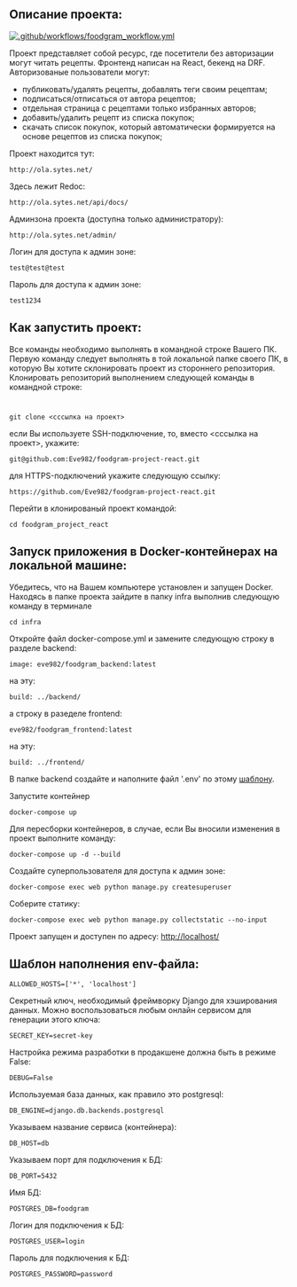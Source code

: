 ## **Описание проекта:**

[![.github/workflows/foodgram_workflow.yml](https://github.com/Eve982/foodgram-project-react/actions/workflows/foodgram_workflow.yml/badge.svg)](https://github.com/Eve982/foodgram-project-react/actions/workflows/foodgram_workflow.yml)

Проект представляет собой ресурс, где посетители без авторизации могут читать рецепты. Фронтенд написан на React, бекенд на DRF.
Авторизованые пользователи могут:
- публиковать/удалять рецепты, добавлять теги своим рецептам;
- подписаться/отписаться от автора рецептов;
- отдельная страница с рецептами только избранных авторов;
- добавить/удалить рецепт из списка покупок;
- скачать список покупок, который автоматически формируется на основе рецептов из списка покупок;

Проект находится тут:
```
http://ola.sytes.net/
```
Здесь лежит Redoc:
```
http://ola.sytes.net/api/docs/
```
Админзона проекта (доступна только администратору):
```
http://ola.sytes.net/admin/
```
Логин для доступа к админ зоне:
```
test@test@test
```
Пароль для доступа к админ зоне:
```
test1234
```

## **Как запустить проект:**
Все команды необходимо выполнять в командной строке Вашего ПК. Первую команду следует выполнять в той локальной папке своего ПК, в которую Вы хотите склонировать проект из стороннего репозитория.
Клонировать репозиторий выполнением следующей команды в командной строке:
#
```
git clone <сссылка на проект>
```
если Вы используете SSH-подключение, то, вместо <сссылка на проект>, укажите:
```
git@github.com:Eve982/foodgram-project-react.git
```
для HTTPS-подключений укажите следующую ссылку:
```
https://github.com/Eve982/foodgram-project-react.git
```
Перейти в клонированый проект командой:
```
cd foodgram_project_react
```
## Запуск приложения в Docker-контейнерах на локальной машине:

Убедитесь, что на Вашем компьютере установлен и запущен Docker.
Находясь в папке проекта зайдите в папку infra выполнив следующую команду в терминале
```
cd infra
```
Откройте файл docker-compose.yml и замените следующую строку в разделе backend:
```
image: eve982/foodgram_backend:latest
```
на эту:
```
build: ../backend/
```
а строку в разеделе frontend:
```
eve982/foodgram_frontend:latest
```
на эту:
```
build: ../frontend/
```
В папке backend создайте и наполните файл '.env' по этому [шаблону](#шаблон-наполнения-env-файла).

Запустите контейнер
```
docker-compose up
```
Для пересборки контейнеров, в случае, если Вы вносили изменения в проект выполните команду:
```
docker-compose up -d --build
```
Создайте суперпользователя для доступа к админ зоне:
```
docker-compose exec web python manage.py createsuperuser
```
Соберите статику:
```
docker-compose exec web python manage.py collectstatic --no-input
```
Проект запущен и доступен по адресу: [http://localhost/](http://localhost/)

<!-- ### **Загрузка тестовых данных в БД**
Узнать CONTAINER ID запущенных контейнеров можно выполнив команду:
```
docker container ls
```
Получить список всех контейнеров можно выполнив команду:
```
docker container ls -a
```
Список только названий и ID контейнеров:
```
 docker container ls --format="table {{.ID}}\t{{.Names}}"
```
Остановить все запущеные контейнеры:
```
docker container stop $(docker container ls -q)
```
Чтобы загрузить тестовые данные в БД, перейдите в каталог проекта и скопируйте файл базы данных в контейнер приложения (Вам нужен контейнер с приставкой -web в названии):
```
docker cp fixtures.json <CONTAINER ID>:/app
```
СПОСОБ 1:
Выполните команду:
```
docker-compose exec web python manage.py loaddata fixtures.json
```
СПОСОБ 2:
Перейдите в контейнер приложения:
```
docker container exec -it <CONTAINER ID> bash
```
Выполните команду для загрузки данных в БД:
```
python manage.py loaddata
```
Для того чтоб сохранить внесенные изменения в БД:
```
docker-compose exec web python manage.py dumpdata > fixtures.json
``` -->
## **Шаблон наполнения env-файла:**

```
ALLOWED_HOSTS=['*', 'localhost']
```
Cекретный ключ, необходимый фреймворку Django для хэширования данных. Можно воспользоваться любым онлайн сервисом для генерации этого ключа:
```
SECRET_KEY=secret-key
```
Настройка режима разработки в продакшене должна быть в режиме False:
```
DEBUG=False
```
Используемая база данных, как правило это postgresql:
```
DB_ENGINE=django.db.backends.postgresql
```
Указываем название сервиса (контейнера):
```
DB_HOST=db
```
Указываем порт для подключения к БД:
```
DB_PORT=5432
```
Имя БД:
```
POSTGRES_DB=foodgram
```
Логин для подключения к БД:
```
POSTGRES_USER=login
```
Пароль для подключения к БД:
```
POSTGRES_PASSWORD=password
```
<!-- Далее, перейдите на Вашу страницу GitHub(GitLab) в раздел 'Actions secrets and variables' и добавьте все указанные выше переменные. Кроме того, Вам нужно добавить еще несколько переменные:
Здесь нужно указать IP-адрес Вашего сервера и его доменное имя(при наличии):
```
ALLOWED_HOSTS=['публичный_IP_адрес_сервера', 'example.syte.net', 'localhost', '*']
```
```
HOST=<публичный_IP_Вашего_сервера>
```
```
USER=логин_созданный_при_создании_сервера
```
```
SSH_KEY=[приватный_ключ_с_локальной_машины](#чтобы-вывести-список-всех-ключей-в-терминал-локальной-машины)
```
```
DOCKER_PASSWORD=Docker_пароль
```
```
DOCKER_USERNAME=Docker_логин
```
```
TELEGRAM_TO=имя_телеграм_бота
```
```
TELEGRAM_TOKEN=телеграм_токен
```

Зайти на свой сервер выполнив в терминале локальной машины команду:
```
ssh <логин_созданный_при_создании_сервера>@<публичный_IP_адрес_сервера>
```
Скачать проект на сервер командой 'git clone' [по аналогии с тем, как описано выше](#) для локальной машины.

На локальной машине из корня проекта выполнить команды для отправки всех изменений в Ваш репозиторий на GitHub или GitLab, если Вы используете его:
```
git add .
git commit -m 'change setiings for new server'
git push
```
Зайдите на страницу своего удаленного репозитория в раздел Actions и дождитесь пока весь workflow успешно завершится.

После успешного деплоя на Ваш сервер, Вам останется лишь выполнить пару команд на сервере.

Войти в командную строку контейнера на сервере:
```
sudo docker exec -it infra-backend-1 bash
```
Выполнить команду для сбороа статики:
```
python manage.py collectstatic --no-input
```
Проект успешно запущен на Вашем сервере!


# Где взять приватный SSH-ключ:
Выполните в терминале локальной машины команду для получения списка всех SSH-ключей:
```
ls -al ~/.ssh
```
Приватный ключ может называться id_rsa или id_ed25519 без расширения .pub. Чтобы скопировать его в буфер обмена выполните команду:
```
pbcopy < ~/.ssh/<название_ключа>
``` -->
<!-- 
docker-compose exec backend python manage.py collectstatic --no-input

 -->